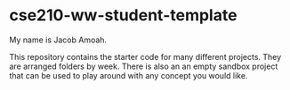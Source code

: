# cse210-ww-student-template
My name is Jacob Amoah.

This repository contains the starter code for many different projects. They are arranged folders by week. There is also an an empty sandbox project that can be used to play around with any concept you would like.
